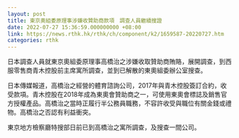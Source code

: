 ```yaml
---
layout: post
title: 東京奧組委原理事涉嫌收贊助商款項　調查人員繼續搜證
date: 2022-07-27 15:36:59.000000000 +08:00
link: https://news.rthk.hk/rthk/ch/component/k2/1659587-20220727.htm
categories: rthk
---
```


日本調查人員就東京奧組委原理事高橋治之涉嫌收取贊助商賄賂，展開調查，到西服零售商青木控股前主席寓所調查，並到已解散的東奧組委辦公室搜查。

日本傳媒報道，高橋治之經營的體育諮詢公司，2017年與青木控股簽訂合約，收受款項。青木控股在2018年成為東奧會贊助商之一，可使用東奧會標誌及銷售官方授權產品。高橋治之當時正履行半公務員職務，不容許收受與職位有關金錢或禮物。高橋治之否認有利益衝突。

東京地方檢察廳特搜部日前已到高橋治之寓所調查，及搜查一間公司。
